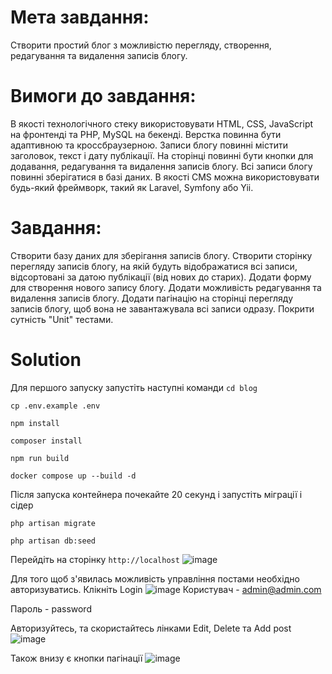 # Мета завдання:
Створити простий блог з можливістю перегляду, створення, редагування та видалення записів блогу.

# Вимоги до завдання:

В якості технологічного стеку використовувати HTML, CSS, JavaScript на фронтенді та PHP, MySQL на бекенді.
Верстка повинна бути адаптивною та кроссбраузерною.
Записи блогу повинні містити заголовок, текст і дату публікації.
На сторінці повинні бути кнопки для додавання, редагування та видалення записів блогу.
Всі записи блогу повинні зберігатися в базі даних.
В якості CMS можна використовувати будь-який фреймворк, такий як Laravel, Symfony або Yii.

# Завдання:

Створити базу даних для зберігання записів блогу.
Створити сторінку перегляду записів блогу, на якій будуть відображатися всі записи, відсортовані за датою публікації (від нових до старих).
Додати форму для створення нового запису блогу.
Додати можливість редагування та видалення записів блогу.
Додати пагінацію на сторінці перегляду записів блогу, щоб вона не завантажувала всі записи одразу.
Покрити сутність "Unit" тестами.

# Solution
Для першого запуску запустіть наступні команди
`cd blog` 

`cp .env.example .env`

`npm install`

`composer install` 

`npm run build`

`docker compose up --build -d`

Після запуска контейнера почекайте 20 секунд і запустіть міграції і сідер

`php artisan migrate`

`php artisan db:seed`

Перейдіть на сторінку `http://localhost`
![image](https://github.com/bachinsky1/olga-popova/assets/24652722/103df425-28f3-466e-bb68-8eb4fe6206e1)

Для того щоб з'явилась можливість управління постами необхідно авторизуватись. Клікніть Login
![image](https://github.com/bachinsky1/olga-popova/assets/24652722/edb021d9-5b53-4d8e-9b97-c6df9495a8f1)
Користувач - admin@admin.com

Пароль - password

Авторизуйтесь, та скористайтесь лінками Edit, Delete та Add post
![image](https://github.com/bachinsky1/olga-popova/assets/24652722/c38b61bc-8caa-45c6-a2d8-c1ebfd73b9d6)

Також внизу є кнопки пагінації
![image](https://github.com/bachinsky1/olga-popova/assets/24652722/bf2bed43-aacd-43c7-8fad-9639939569d1)



